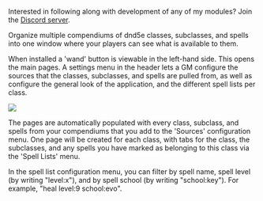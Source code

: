 Interested in following along with development of any of my modules? Join the [Discord server](https://discord.gg/QAG8eWABGT). 

Organize multiple compendiums of dnd5e classes, subclasses, and spells into one window where your players can see what is available to them.

When installed a 'wand' button is viewable in the left-hand side. This opens the main pages. A settings menu in the header lets a GM configure the sources that the classes, subclasses, and spells are pulled from, as well as configure the general look of the application, and the different spell lists per class.

<img src="https://i.imgur.com/713yAZ0.png">

The pages are automatically populated with every class, subclass, and spells from your compendiums that you add to the 'Sources' configuration menu. One page will be created for each class, with tabs for the class, the subclasses, and any spells you have marked as belonging to this class via the 'Spell Lists' menu.

In the spell list configuration menu, you can filter by spell name, spell level (by writing "level:x"), and by spell school (by writing "school:key"). For example, "heal level:9 school:evo".
